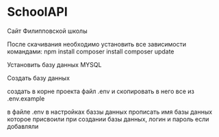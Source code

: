 # SchoolAPI
Сайт Филипповской школы

После скачивания необходимо установить все зависимости командами:
npm install
composer install
composer update

Установить базу данных MYSQL

Создать базу данных 

создать в корне проекта файл .env и скопировать в него все из .env.example

в файле .env в настройках баззы данных прописать имя базы данных которое присвоили при создании базы данных, логин и пароль если добавляли
